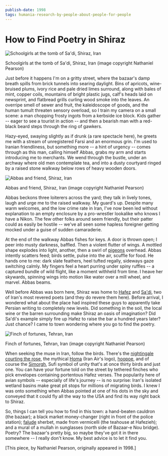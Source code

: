 ```yaml
---
publish-date: 1998
tags: humania-research-by-people-about-people-for-people
---
```


# How to Find Poetry in Shiraz

![Schoolgirls at the tomb of Sa'di, Shiraz, Iran](/wp-content/uploads/2009/12/saditombw1.jpg "saditombw1")

Schoolgirls at the tomb of Sa'di, Shiraz, Iran (image copyright Nathaniel Pearson)

Just before it happens I'm on a gritty street, where the bazaar's damp breath spills from brick tunnels into searing daylight. Bins of apricots, wine-bruised plums, ivory rice and pale dried limes surround, along with bales of mint, copper coils, mountains of bright plastic jugs, calf's heads laid on newsprint, and flatbread grills curling wood smoke into the leaves. An overripe smell of sewer and fruit, the kaleidoscope of goods, and the human tumult threaten sensory overload, so I train my camera on a small scene: a man chopping frosty ingots from a kerbside ice block. Kids gather -- eager to see a tourist in action -- and then a bearish man with a red-black beard steps through the ring of gawkers.

Hazy-eyed, swaying slightly as if drunk (a rare spectacle here), he greets me with a stream of unregistered Farsi and an enormous grin. I'm used to Iranian friendliness, but something more -- a hint of urgency -- comes through as this man, calling himself Abbas, grabs my arm and starts introducing me to merchants. We wend through the bustle, under an archway where old men contemplate tea, and into a dusty courtyard ringed by a raised stone walkway below rows of heavy wooden doors.

![Abbas and friend, Shiraz, Iran](/wp-content/uploads/2009/12/abbas-1024x682.jpg "abbas")

Abbas and friend, Shiraz, Iran (image copyright Nathaniel Pearson)

Abbas beckons three loiterers across the yard; they talk in lively tones, laugh and urge me to the raised walkway. My guard's up. Despite many warm welcomes, and the low crime rate in Iran, I've now been led without explanation to an empty enclosure by a pro-wrestler lookalike who knows I have a Nikon. The few other folks around seem friendly, but their patter could as easily be hostile -- we've all seen some hapless foreigner getting mocked under a guise of sudden camaraderie.

At the end of the walkway Abbas fishes for keys. A door is thrown open; I peer into musty darkness, baffled. Then a violent flutter of wings. A mottled shape explodes into light, another, then a swirl of [pigeons](http://en.wikipedia.org/wiki/Pigeon) overhead. Abbas intently scatters feed; birds settle, pulse into the air, scuffle for food. He hands one to me: dark slate feathers, heel tufted regally, sideways gaze switching calmly. My fingers feel a heart purring under spiny ruffles -- a captured bundle of wild flight, like a moment withheld from time. I heave her skywards, spinning wings into motion like water over a mill wheel, and marvel. Abbas beams.

Well before Abbas was born here, Shiraz was home to [Hafez](http://en.wikipedia.org/wiki/Hafez) and [Sa'di](http://en.wikipedia.org/wiki/Saadi_(poet)), two of Iran's most revered poets (and they do revere them here). Before arrival, I wondered what about the place had inspired these guys to apparently take Persian writing to completely new levels. Did something in the soil, the local wine or the barren surrounding make Shiraz an oasis of imagination? Did Sa'di's example simply fire up Hafez to raise the bar a hundred years later? Just chance? I came to town wondering where you go to find the poetry.

![Finch of fortunes, Tehran, Iran](/wp-content/uploads/2009/12/versebird2.jpg "versebird2")

Finch of fortunes, Tehran, Iran (image copyright Nathaniel Pearson)

When seeking the muse in Iran, follow the birds. There's the [nightingale courting the rose](http://www.sgiquarterly.org/feature2008Jan-4.html), the mythical [Homa](http://en.wikipedia.org/wiki/Huma_bird) (Iran Air's logo), [hoopoe](http://www.britishmuseum.org/explore/highlights/highlight_objects/me/t/queen_of_sheba,_drawing.aspx), and of course the [Simorgh](http://en.wikipedia.org/wiki/Simurgh), Sufi symbol of unity that's at once thirty birds and just one. You can have your fortune told on the street by tethered finches who pick envelopes containing portentous Hafez verses. The popularity here of avian symbols -- especially of life's journey -- is no surprise: Iran's isolated wetland basins make great pit stops for millions of migrating birds. I knew I was onto something when Abbas pointed at one of his dots in the sky and conveyed that it could fly all the way to the USA and find its way right back to Shiraz.

So, things I can tell you how to find in this town: a hand-beaten cauldron (the bazaar); a black market money-changer (right in front of the police station); [falude](http://en.wikipedia.org/wiki/Faloodeh) sherbet, made from vermicelli (the teahouse at Hafezieh); and a mural of a mullah in sunglasses (north side of Bazaar-e Nou bridge). Poetry? The bazaar's pretty big, so maybe they've got it in there somewhere -- I really don't know. My best advice is to let it find you.

[This piece, by Nathaniel Pearson, originally appeared in 1998.]
